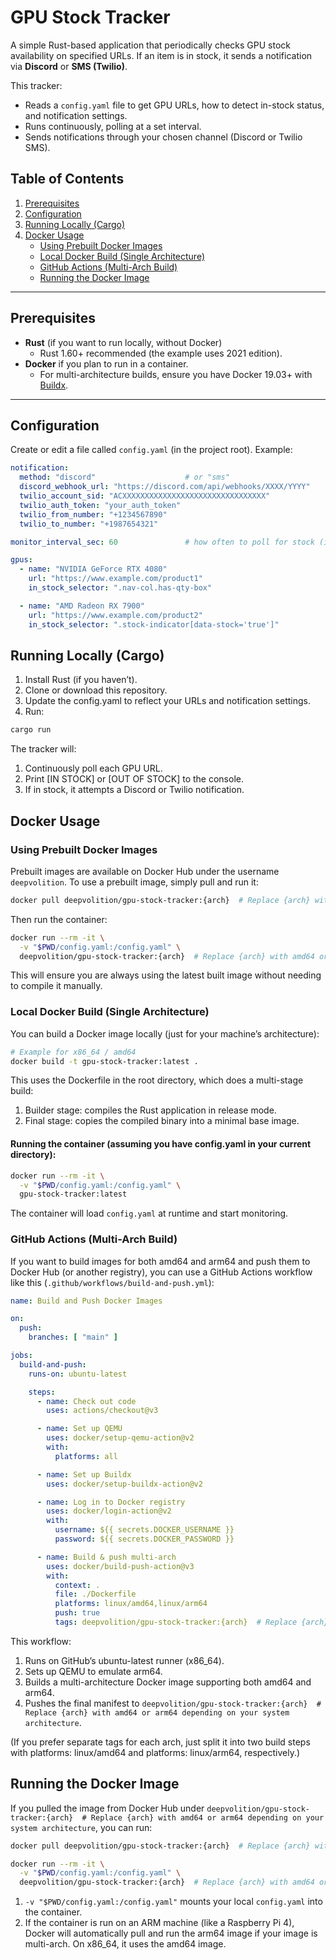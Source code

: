 # GPU Stock Tracker

A simple Rust-based application that periodically checks GPU stock availability on specified URLs. If an item is in stock, it sends a notification via **Discord** or **SMS (Twilio)**.

This tracker:
- Reads a `config.yaml` file to get GPU URLs, how to detect in-stock status, and notification settings.  
- Runs continuously, polling at a set interval.  
- Sends notifications through your chosen channel (Discord or Twilio SMS).

## Table of Contents

1. [Prerequisites](#prerequisites)  
2. [Configuration](#configuration)  
3. [Running Locally (Cargo)](#running-locally-cargo)  
4. [Docker Usage](#docker-usage)  
    - [Using Prebuilt Docker Images](#using-prebuilt-docker-images)  
    - [Local Docker Build (Single Architecture)](#local-docker-build-single-architecture)  
    - [GitHub Actions (Multi-Arch Build)](#github-actions-multi-arch-build)  
    - [Running the Docker Image](#running-the-docker-image)  

---

## Prerequisites

- **Rust** (if you want to run locally, without Docker)  
  - Rust 1.60+ recommended (the example uses 2021 edition).  
- **Docker** if you plan to run in a container.  
  - For multi-architecture builds, ensure you have Docker 19.03+ with [Buildx](https://docs.docker.com/build/buildx/).  

---

## Configuration

Create or edit a file called `config.yaml` (in the project root). Example:

```yaml
notification:
  method: "discord"                    # or "sms"
  discord_webhook_url: "https://discord.com/api/webhooks/XXXX/YYYY"
  twilio_account_sid: "ACXXXXXXXXXXXXXXXXXXXXXXXXXXXXXXXX"
  twilio_auth_token: "your_auth_token"
  twilio_from_number: "+1234567890"
  twilio_to_number: "+1987654321"

monitor_interval_sec: 60               # how often to poll for stock (in seconds)

gpus:
  - name: "NVIDIA GeForce RTX 4080"
    url: "https://www.example.com/product1"
    in_stock_selector: ".nav-col.has-qty-box"

  - name: "AMD Radeon RX 7900"
    url: "https://www.example.com/product2"
    in_stock_selector: ".stock-indicator[data-stock='true']"
```

## Running Locally (Cargo)

1. Install Rust (if you haven’t).
2. Clone or download this repository.
3. Update the config.yaml to reflect your URLs and notification settings.
4. Run:

```bash
cargo run
```

The tracker will:
1. Continuously poll each GPU URL.
2. Print [IN STOCK] or [OUT OF STOCK] to the console.
3. If in stock, it attempts a Discord or Twilio notification.

## Docker Usage

### Using Prebuilt Docker Images

Prebuilt images are available on Docker Hub under the username `deepvolition`. To use a prebuilt image, simply pull and run it:

```bash
docker pull deepvolition/gpu-stock-tracker:{arch}  # Replace {arch} with amd64 or arm64 depending on your system architecture
```

Then run the container:

```bash
docker run --rm -it \
  -v "$PWD/config.yaml:/config.yaml" \
  deepvolition/gpu-stock-tracker:{arch}  # Replace {arch} with amd64 or arm64 depending on your system architecture
```

This will ensure you are always using the latest built image without needing to compile it manually.

### Local Docker Build (Single Architecture)

You can build a Docker image locally (just for your machine’s architecture):

```bash
# Example for x86_64 / amd64
docker build -t gpu-stock-tracker:latest .
```
This uses the Dockerfile in the root directory, which does a multi-stage build:

1. Builder stage: compiles the Rust application in release mode.
2. Final stage: copies the compiled binary into a minimal base image.

#### Running the container (assuming you have config.yaml in your current directory):

```bash
docker run --rm -it \
  -v "$PWD/config.yaml:/config.yaml" \
  gpu-stock-tracker:latest
```

The container will load `config.yaml` at runtime and start monitoring.

### GitHub Actions (Multi-Arch Build)

If you want to build images for both amd64 and arm64 and push them to Docker Hub (or another registry), you can use a GitHub Actions workflow like this (`.github/workflows/build-and-push.yml`):

```yaml
name: Build and Push Docker Images

on:
  push:
    branches: [ "main" ]

jobs:
  build-and-push:
    runs-on: ubuntu-latest

    steps:
      - name: Check out code
        uses: actions/checkout@v3

      - name: Set up QEMU
        uses: docker/setup-qemu-action@v2
        with:
          platforms: all

      - name: Set up Buildx
        uses: docker/setup-buildx-action@v2

      - name: Log in to Docker registry
        uses: docker/login-action@v2
        with:
          username: ${{ secrets.DOCKER_USERNAME }}
          password: ${{ secrets.DOCKER_PASSWORD }}

      - name: Build & push multi-arch
        uses: docker/build-push-action@v3
        with:
          context: .
          file: ./Dockerfile
          platforms: linux/amd64,linux/arm64
          push: true
          tags: deepvolition/gpu-stock-tracker:{arch}  # Replace {arch} with amd64 or arm64 depending on your system architecture
```

This workflow:

1. Runs on GitHub’s ubuntu-latest runner (x86_64).
2. Sets up QEMU to emulate arm64.
3. Builds a multi-architecture Docker image supporting both amd64 and arm64.
4. Pushes the final manifest to `deepvolition/gpu-stock-tracker:{arch}  # Replace {arch} with amd64 or arm64 depending on your system architecture`.

(If you prefer separate tags for each arch, just split it into two build steps with platforms: linux/amd64 and platforms: linux/arm64, respectively.)

## Running the Docker Image

If you pulled the image from Docker Hub under `deepvolition/gpu-stock-tracker:{arch}  # Replace {arch} with amd64 or arm64 depending on your system architecture`, you can run:

```bash
docker pull deepvolition/gpu-stock-tracker:{arch}  # Replace {arch} with amd64 or arm64 depending on your system architecture

docker run --rm -it \
  -v "$PWD/config.yaml:/config.yaml" \
  deepvolition/gpu-stock-tracker:{arch}  # Replace {arch} with amd64 or arm64 depending on your system architecture
```

1. `-v "$PWD/config.yaml:/config.yaml"` mounts your local `config.yaml` into the container.
2. If the container is run on an ARM machine (like a Raspberry Pi 4), Docker will automatically pull and run the arm64 image if your image is multi-arch. On x86_64, it uses the amd64 image.

